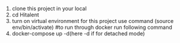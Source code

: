 1. clone this project in your local
2. cd Hitalent
3. turn on virtual environment for this project use command 
(source env/bin/activate)
#to run through docker run following command
4. docker-compose up -d(here -d if for detached mode)